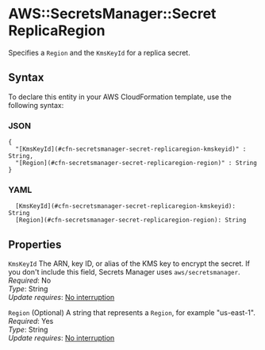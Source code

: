 # AWS::SecretsManager::Secret ReplicaRegion<a name="aws-properties-secretsmanager-secret-replicaregion"></a>

Specifies a `Region` and the `KmsKeyId` for a replica secret\.

## Syntax<a name="aws-properties-secretsmanager-secret-replicaregion-syntax"></a>

To declare this entity in your AWS CloudFormation template, use the following syntax:

### JSON<a name="aws-properties-secretsmanager-secret-replicaregion-syntax.json"></a>

```
{
  "[KmsKeyId](#cfn-secretsmanager-secret-replicaregion-kmskeyid)" : String,
  "[Region](#cfn-secretsmanager-secret-replicaregion-region)" : String
}
```

### YAML<a name="aws-properties-secretsmanager-secret-replicaregion-syntax.yaml"></a>

```
  [KmsKeyId](#cfn-secretsmanager-secret-replicaregion-kmskeyid): String
  [Region](#cfn-secretsmanager-secret-replicaregion-region): String
```

## Properties<a name="aws-properties-secretsmanager-secret-replicaregion-properties"></a>

`KmsKeyId`  <a name="cfn-secretsmanager-secret-replicaregion-kmskeyid"></a>
The ARN, key ID, or alias of the KMS key to encrypt the secret\. If you don't include this field, Secrets Manager uses `aws/secretsmanager`\.  
*Required*: No  
*Type*: String  
*Update requires*: [No interruption](https://docs.aws.amazon.com/AWSCloudFormation/latest/UserGuide/using-cfn-updating-stacks-update-behaviors.html#update-no-interrupt)

`Region`  <a name="cfn-secretsmanager-secret-replicaregion-region"></a>
\(Optional\) A string that represents a `Region`, for example "us\-east\-1"\.  
*Required*: Yes  
*Type*: String  
*Update requires*: [No interruption](https://docs.aws.amazon.com/AWSCloudFormation/latest/UserGuide/using-cfn-updating-stacks-update-behaviors.html#update-no-interrupt)
